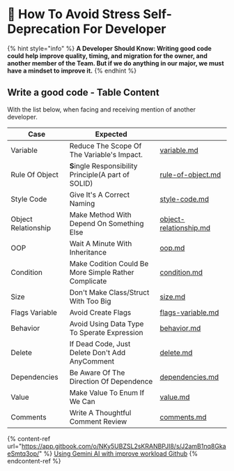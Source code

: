 # 📝 How To Avoid Stress Self-Deprecation For Developer

{% hint style="info" %}
**A Developer Should Know: Writing good code could help improve quality, timing, and migration for the owner, and another member of the Team. But if we do anything in our major, we must have a mindset to improve it.**
{% endhint %}

## Write a good code - Table Content

With the list below, when facing and receiving mention of another developer.

<table data-column-title-hidden data-view="cards" data-full-width="true"><thead><tr><th>Case</th><th>Expected</th><th data-hidden data-card-target data-type="content-ref"></th></tr></thead><tbody><tr><td>Variable</td><td>Reduce The Scope Of The Variable's Impact.</td><td><a href="variable.md">variable.md</a></td></tr><tr><td>Rule Of Object</td><td><strong>S</strong>ingle Responsibility Principle(A part of SOLID)</td><td><a href="rule-of-object.md">rule-of-object.md</a></td></tr><tr><td>Style Code</td><td>Give It's A Correct Naming</td><td><a href="style-code.md">style-code.md</a></td></tr><tr><td>Object Relationship</td><td>Make Method With Depend On Something Else</td><td><a href="object-relationship.md">object-relationship.md</a></td></tr><tr><td>OOP</td><td>Wait A Minute With Inheritance</td><td><a href="oop.md">oop.md</a></td></tr><tr><td>Condition</td><td>Make Codition Could Be More Simple Rather Complicate</td><td><a href="condition.md">condition.md</a></td></tr><tr><td>Size</td><td>Don't Make Class/Struct With Too Big</td><td><a href="size.md">size.md</a></td></tr><tr><td>Flags Variable</td><td>Avoid Create Flags</td><td><a href="flags-variable.md">flags-variable.md</a></td></tr><tr><td>Behavior</td><td>Avoid Using Data Type To Sperate Expression</td><td><a href="behavior.md">behavior.md</a></td></tr><tr><td>Delete</td><td>If Dead Code, Just Delete Don't Add AnyComment</td><td><a href="delete.md">delete.md</a></td></tr><tr><td>Dependencies</td><td>Be Aware Of The Direction Of Dependence</td><td><a href="dependencies.md">dependencies.md</a></td></tr><tr><td>Value</td><td>Make Value To Enum If We Can</td><td><a href="value.md">value.md</a></td></tr><tr><td>Comments</td><td>Write A Thoughtful Comment Review</td><td><a href="comments.md">comments.md</a></td></tr></tbody></table>

{% content-ref url="https://app.gitbook.com/o/NKy5UBZSL2sKRANBPJI8/s/J2amB1nq8GkaeSmtq3op/" %}
[Using Gemini AI with improve workload Github](https://app.gitbook.com/o/NKy5UBZSL2sKRANBPJI8/s/J2amB1nq8GkaeSmtq3op/)
{% endcontent-ref %}
